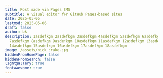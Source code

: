 ```yaml
---
title: Post made via Pages CMS
subtitle: A visual editor for GitHub Pages-based sites
date: 2025-05-05
lastmod: 2025-05-06
draft: false
author: bk
description: 1asdefkgm 2asdefkgm 3asdefkgm 4asdefkgm 5asdefkgm 6asdefkgm
  7asdefkgm 8asdefkgm 9asdefkgm 10asdefkgm 11asdefkgm 12asdefkgm 13asdefkgm
  14asdefkgm 15asdefkgm 16asdefkgm 17asdefkgm 18asdefkgm
image: /assets/nick drake.jpg
hiddenFromHomePage: false
hiddenFromSearch: false
lightgallery: true
fontawesome: true
---
```

